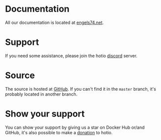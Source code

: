 # Documentation

All our documentation is located at [engels74.net](https://engels74.net/containers/qflood).

# Support

If you need some assistance, please join the hotio [discord](https://hotio.dev/discord) server.

# Source

The source is hosted at [GitHub](https://github.com/engels74/qflood). If you can't find it in the `master` branch, it's probably located in another branch.

# Show your support

You can show your support by giving us a star on Docker Hub or/and GitHub, it's also possible to make a [donation](https://hotio.dev/donate) to hotio.
